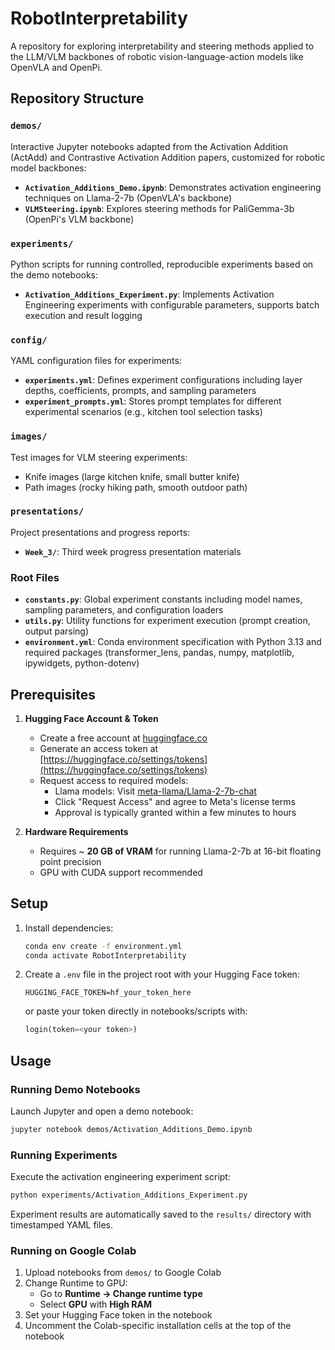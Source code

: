 # RobotInterpretability

A repository for exploring interpretability and steering methods applied to the LLM/VLM backbones of robotic vision-language-action models like OpenVLA and OpenPi.

## Repository Structure

### `demos/`
Interactive Jupyter notebooks adapted from the Activation Addition (ActAdd) and Contrastive Activation Addition papers, customized for robotic model backbones:
- **`Activation_Additions_Demo.ipynb`**: Demonstrates activation engineering techniques on Llama-2-7b (OpenVLA's backbone)
- **`VLMSteering.ipynb`**: Explores steering methods for PaliGemma-3b (OpenPi's VLM backbone)

### `experiments/`
Python scripts for running controlled, reproducible experiments based on the demo notebooks:
- **`Activation_Additions_Experiment.py`**: Implements Activation Engineering experiments with configurable parameters, supports batch execution and result logging

### `config/`
YAML configuration files for experiments:
- **`experiments.yml`**: Defines experiment configurations including layer depths, coefficients, prompts, and sampling parameters
- **`experiment_prompts.yml`**: Stores prompt templates for different experimental scenarios (e.g., kitchen tool selection tasks)

### `images/`
Test images for VLM steering experiments:
- Knife images (large kitchen knife, small butter knife)
- Path images (rocky hiking path, smooth outdoor path)

### `presentations/`
Project presentations and progress reports:
- **`Week_3/`**: Third week progress presentation materials

### Root Files
- **`constants.py`**: Global experiment constants including model names, sampling parameters, and configuration loaders
- **`utils.py`**: Utility functions for experiment execution (prompt creation, output parsing)
- **`environment.yml`**: Conda environment specification with Python 3.13 and required packages (transformer_lens, pandas, numpy, matplotlib, ipywidgets, python-dotenv)

## Prerequisites

1. **Hugging Face Account & Token**
   - Create a free account at [huggingface.co](https://huggingface.co)
   - Generate an access token at [https://huggingface.co/settings/tokens](https://huggingface.co/settings/tokens)
   - Request access to required models:
     - Llama models: Visit [meta-llama/Llama-2-7b-chat](https://huggingface.co/meta-llama/Llama-2-7b-chat)
     - Click "Request Access" and agree to Meta's license terms
     - Approval is typically granted within a few minutes to hours

2. **Hardware Requirements**
   - Requires ~ **20 GB of VRAM** for running Llama-2-7b at 16-bit floating point precision
   - GPU with CUDA support recommended

## Setup

1. Install dependencies:
   ```bash
   conda env create -f environment.yml
   conda activate RobotInterpretability
   ```

2. Create a `.env` file in the project root with your Hugging Face token:
   ```
   HUGGING_FACE_TOKEN=hf_your_token_here
   ```
   or paste your token directly in notebooks/scripts with:
   ```python
   login(token=<your token>)
   ```

## Usage

### Running Demo Notebooks

Launch Jupyter and open a demo notebook:
```bash
jupyter notebook demos/Activation_Additions_Demo.ipynb
```

### Running Experiments

Execute the activation engineering experiment script:
```bash
python experiments/Activation_Additions_Experiment.py
```

Experiment results are automatically saved to the `results/` directory with timestamped YAML files.

### Running on Google Colab

1. Upload notebooks from `demos/` to Google Colab
2. Change Runtime to GPU:
   - Go to **Runtime → Change runtime type**
   - Select **GPU** with **High RAM**
3. Set your Hugging Face token in the notebook
4. Uncomment the Colab-specific installation cells at the top of the notebook